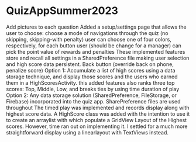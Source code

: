 # QuizAppSummer2023
Add pictures to each question
Added a setup/settings page that allows the user to choose:
choose a mode of navigations through the quiz (no skipping, skipping-with penalty)
user can choose one of four colors, respectively, for each button
user (should be change for a manager) can pick the point value of rewards and penalties
These implemented features store and recall all settings in a SharedPreference file making user selection and high score data persistent.
Back button (override back on phone, penalize score)
Option 1: Accumulate a list of high scores using a data storage technique, and display those scores and the users who earned them in a HighScoresActivity.
this added features also ranks three top scores: Top, Middle, Low, and breaks ties by using time duration of play
Option 2: Any data storage solution (SharedPreference, FileStorage, or Firebase) incorporated into the quiz app.
SharePreference files are used throughout
The timed play was implemented and records display along with highest score data.
A HighScore class was added with the intention to use it to create an arraylist with which populate a GridView Layout of the Highest scores.  However, time ran out on implementing it.  I settled for a much more straightforward display using a linearlayout with TextViews instead.
